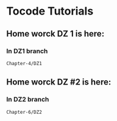# Tocode Tutorials

## Home worck DZ 1 is here:

### In DZ1 branch

```
Chapter-4/DZ1
```

## Home worck DZ #2 is here:

### In DZ2 branch

```
Chapter-6/DZ2
```
